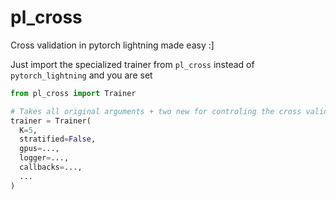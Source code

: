 # pl_cross

Cross validation in pytorch lightning made easy :]

Just import the specialized trainer from `pl_cross` instead of `pytorch_lightning` and you are set
```python
from pl_cross import Trainer

# Takes all original arguments + two new for controling the cross validation
trainer = Trainer(
  K=5, 
  stratified=False, 
  gpus=...,
  logger=...,
  callbacks=...,
  ...
)
```
